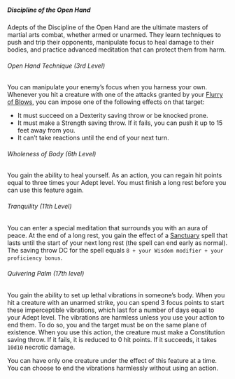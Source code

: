##### Discipline of the Open Hand

Adepts of the Discipline of the Open Hand are the ultimate masters of martial arts combat, whether armed or unarmed.
They learn techniques to push and trip their opponents, manipulate focus to heal damage to their bodies, and practice advanced meditation that can protect them from harm.

###### Open Hand Technique (3rd Level)

You can manipulate your enemy’s focus when you harness your own.
Whenever you hit a creature with one of the attacks granted by your [Flurry of Blows](#Adept_focus), you can impose one of the following effects on that target:

- It must succeed on a Dexterity saving throw or be knocked prone.
- It must make a Strength saving throw.
  If it fails, you can push it up to 15 feet away from you.
- It can’t take reactions until the end of your next turn.

###### Wholeness of Body (6th Level)

You gain the ability to heal yourself.
As an action, you can regain hit points equal to three times your Adept level.
You must finish a long rest before you can use this feature again.

###### Tranquility (11th Level)

You can enter a special meditation that surrounds you with an aura of peace.
At the end of a long rest, you gain the effect of a [Sanctuary](#Sanctuary_sanctuary) spell that lasts until the start of your next long rest (the spell can end early as normal).
The saving throw DC for the spell equals `8 + your Wisdom modifier + your proficiency bonus`.

###### Quivering Palm (17th level)

You gain the ability to set up lethal vibrations in someone’s body.
When you hit a creature with an unarmed strike, you can spend 3 focus points to start these imperceptible vibrations, which last for a number of days equal to your Adept level.
The vibrations are harmless unless you use your action to end them.
To do so, you and the target must be on the same plane of existence.
When you use this action, the creature must make a Constitution saving throw.
If it fails, it is reduced to 0 hit points.
If it succeeds, it takes `10d10` necrotic damage.

You can have only one creature under the effect of this feature at a time.
You can choose to end the vibrations harmlessly without using an action.
